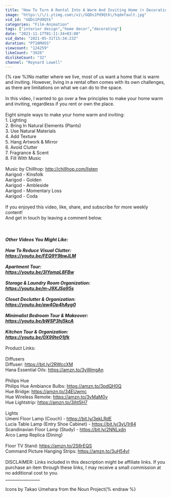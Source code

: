 ```yaml
---
title: "How To Turn A Rental Into A Warm And Inviting Home (+ Decorating Hacks)"
image: "https:\/\/i.ytimg.com\/vi\/GQDs1Pd9Qtk\/hqdefault.jpg"
vid_id: "GQDs1Pd9Qtk"
categories: "Film-Animation"
tags: ["interior design","home decor","decorating"]
date: "2021-11-17T01:11:34+03:00"
vid_date: "2021-05-31T15:34:23Z"
duration: "PT10M45S"
viewcount: "124259"
likeCount: "3926"
dislikeCount: "32"
channel: "Reynard Lowell"
---
```

{% raw %}No matter where we live, most of us want a home that is warm and inviting. However, living in a rental often comes with its own challenges, as there are limitations on what we can do to the space. <br /><br />In this video, I wanted to go over a few principles to make your home warm and inviting, regardless if you rent or own the place.<br /><br />Eight simple ways to make your home warm and inviting:<br />1. Lighting<br />2. Bring In Natural Elements (Plants)<br />3. Use Natural Materials<br />4. Add Texture<br />5. Hang Artwork &amp; Mirror<br />6. Avoid Clutter<br />7. Fragrance &amp; Scent<br />8. Fill With Music<br /><br />Music by Chillhop: <a rel="nofollow" target="blank" href="http://chillhop.com/listen">http://chillhop.com/listen</a><br />Aarigod - Kinsfolk<br />Aarigod - Golden<br />Aarigod - Ambleside<br />Aarigod - Momentary Loss<br />Aarigod - Coda<br /><br />If you enjoyed this video, like, share, and subscribe for more weekly content!<br />And get in touch by leaving a comment below.<br /><br />_________________<br /><br />Other Videos You Might Like:<br /><br />How To Reduce Visual Clutter:<br /><a rel="nofollow" target="blank" href="https://youtu.be/FEQ9Y9bwJLM">https://youtu.be/FEQ9Y9bwJLM</a><br /><br />Apartment Tour: <br /><a rel="nofollow" target="blank" href="https://youtu.be/3IYompL8FBw">https://youtu.be/3IYompL8FBw</a><br /><br />Storage &amp; Laundry Room Organization:<br /><a rel="nofollow" target="blank" href="https://youtu.be/m-J9XJSa95s">https://youtu.be/m-J9XJSa95s</a><br /><br />Closet Declutter &amp; Organization:<br /><a rel="nofollow" target="blank" href="https://youtu.be/aw4Op4hAyg0">https://youtu.be/aw4Op4hAyg0</a><br /><br />Minimalist Bedroom Tour &amp; Makeover:<br /><a rel="nofollow" target="blank" href="https://youtu.be/bWSP3hj5kcA">https://youtu.be/bWSP3hj5kcA</a><br /><br />Kitchen Tour &amp; Organization:<br /><a rel="nofollow" target="blank" href="https://youtu.be/0X99te01jfk">https://youtu.be/0X99te01jfk</a><br />_________________<br />Product Links:<br /><br />Diffusers<br />Diffuser: <a rel="nofollow" target="blank" href="https://bit.ly/2RWccXM">https://bit.ly/2RWccXM</a><br />Hana Essential Oils: <a rel="nofollow" target="blank" href="https://amzn.to/3yWmgAn">https://amzn.to/3yWmgAn</a><br /><br />Philips Hue<br />Philips Hue Ambiance Bulbs: <a rel="nofollow" target="blank" href="https://amzn.to/3pdQH0Q">https://amzn.to/3pdQH0Q</a><br />Hue Bridge: <a rel="nofollow" target="blank" href="https://amzn.to/34EUwmc">https://amzn.to/34EUwmc</a><br />Hue Wireless Remote: <a rel="nofollow" target="blank" href="https://amzn.to/3vMaM0v">https://amzn.to/3vMaM0v</a><br />Hue Lightstrip: <a rel="nofollow" target="blank" href="https://amzn.to/3iht5H7">https://amzn.to/3iht5H7</a><br /><br />Lights<br />Umeni Floor Lamp (Couch) - <a rel="nofollow" target="blank" href="https://bit.ly/3ekLRdE">https://bit.ly/3ekLRdE</a><br />Lucia Table Lamp (Entry Shoe Cabinet) - <a rel="nofollow" target="blank" href="https://bit.ly/3yU1r84">https://bit.ly/3yU1r84</a><br />Scandinavian Floor Lamp (Study) - <a rel="nofollow" target="blank" href="https://bit.ly/2NNLxdn">https://bit.ly/2NNLxdn</a><br />Arco Lamp Replica (Dining)<br /><br />Floor TV Stand: <a rel="nofollow" target="blank" href="https://amzn.to/2S6rEQS">https://amzn.to/2S6rEQS</a><br />Command Picture Hanging Strips: <a rel="nofollow" target="blank" href="https://amzn.to/3uH54vI">https://amzn.to/3uH54vI</a><br /><br />DISCLAIMER: Links included in this description might be affiliate links. If you purchase an item through these links, I may receive a small commission at no additional cost to you.<br />_________________<br /><br />Icons by Takao Umehara from the Noun Project{% endraw %}
